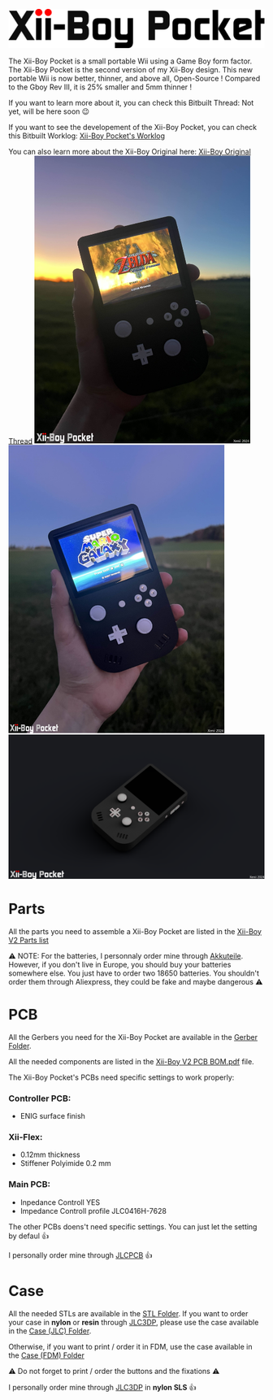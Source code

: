 <picture> <source media="(prefers-color-scheme: dark)" srcset="Images/XBP-Logo-Light.png"> <img src="Images/XBP-Logo-Dark.png"> </picture> 

The Xii-Boy Pocket is a small portable Wii using a Game Boy form factor. The Xii-Boy Pocket is the second version of my Xii-Boy design.
This new portable Wii is now better, thinner, and above all, Open-Source ! Compared to the Gboy Rev III, it is 25% smaller and 5mm thinner !

If you want to learn more about it, you can check this Bitbuilt Thread: Not yet, will be here soon 😉

If you want to see the developement of the Xii-Boy Pocket, you can check this Bitbuilt Worklog: [Xii-Boy Pocket's Worklog](https://bitbuilt.net/forums/index.php?threads/xii-boy-v2-xeniis-second-portable-wii.6374/)

You can also learn more about the Xii-Boy Original here: [Xii-Boy Original Thread](https://bitbuilt.net/forums/index.php?threads/the-xii-boy-xeniis-first-portable-wii.6327/)
<img src="Images/XBP-Zelda.jpg" width="425"/>
<img src="Images/XBP-Mario.jpg" width="425" />
<img src="Images/Xii-Boy Pocket.png" width="850"/>
# Parts
All the parts you need to assemble a Xii-Boy Pocket are listed in the [Xii-Boy V2 Parts list](https://github.com/Xenii1642/Xii-Boy-Pocket/blob/main/Xii-Boy%20V2%20Parts%20List.pdf)

⚠ NOTE: For the batteries, I personnaly order mine through [Akkuteile](https://akkuteile.de/). However, if you don't live in Europe, you should buy your batteries somewhere else.
You just have to order two 18650 batteries. You shouldn't order them through Aliexpress, they could be fake and maybe dangerous ⚠

# PCB
All the Gerbers you need for the Xii-Boy Pocket are available in the [Gerber Folder](https://github.com/Xenii1642/Xii-Boy-Pocket/tree/main/PCB%20Files/Gerber).

All the needed components are listed in the [Xii-Boy V2 PCB BOM.pdf](https://github.com/Xenii1642/Xii-Boy-Pocket/blob/main/Xii-Boy%20V2%20PCB%20BOM.pdf) file.

The Xii-Boy Pocket's PCBs need specific settings to work properly:

### **Controller PCB**:
- ENIG surface finish 
  
### **Xii-Flex**:
- 0.12mm thickness
- Stiffener Polyimide 0.2 mm
  
### **Main PCB**:
- Inpedance Controll YES
- Impedance Controll profile JLC0416H-7628

The other PCBs doens't need specific settings. You can just let the setting by defaul 👍

I personally order mine through [JLCPCB](https://jlcpcb.com/) 👍

# Case
All the needed STLs are available in the [STL Folder](https://github.com/Xenii1642/Xii-Boy-Pocket/tree/main/STL).
If you want to order your case in **nylon** or **resin** through [JLC3DP](https://jlc3dp.com/), please use the case available in the [Case (JLC) Folder](https://github.com/Xenii1642/Xii-Boy-Pocket/tree/main/STL/Case%20(JLC)).

Otherwise, if you want to print / order it in FDM, use the case available in the [Case (FDM) Folder](https://github.com/Xenii1642/Xii-Boy-Pocket/tree/main/STL/Case%20(FDM))

⚠ Do not forget to print / order the buttons and the fixations ⚠

I personally order mine through [JLC3DP](https://jlc3dp.com/) in **nylon SLS** 👍
